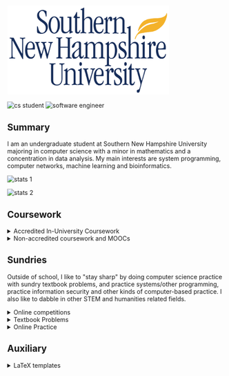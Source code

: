 
<img src="./banner.jpg" width="375px;" />

![cs student](https://img.shields.io/badge/CS-student-f39f37)
![software engineer](https://img.shields.io/badge/software-engineer-f39f37)

## Summary

I am an undergraduate student at Southern New Hampshire University majoring in computer science with a minor in mathematics and a concentration in data analysis. My main interests are system programming, computer networks, machine learning and bioinformatics.

![stats 1](https://github-readme-stats.vercel.app/api?username=Alekseyyy&show_icons=true)

![stats 2](https://github-readme-stats.vercel.app/api/top-langs/?username=Alekseyyy&langs_count=14&layout=compact)

## Coursework

<details>
<summary>Accredited In-University Coursework</summary>

|__Course name__|__Course number__|__Course files__|
|-|-|-|
|Precalculus|MAT140|[here](./coursework/MAT140/)|
|Perspectives in social science|SCS100|[here](./coursework/SCS100/)|
|Applied social science|SCS200|[here](./coursework/SCS200/)|

</details>

<details>
<summary>Non-accredited coursework and MOOCs</summary>

|__Program name__|__Course files__|
|-|-|
|DataQuest|[here](./moocs/dataquest)|
|Kaggle|[here](./moocs/kaggle)|
|ImmersiveLabs|[here](./moocs/ImmersiveLabs)|

</details>

## Sundries

Outside of school, I like to "stay sharp" by doing computer science practice with sundry textbook problems, and practice systems/other programming, practice information security and other kinds of computer-based practice. I also like to dabble in other STEM and humanities related fields.

<details>
<summary>Online competitions</summary>

* [InfoSec CTFs and Competitive Programming](https://github.com/Alekseyyy/ctfs): a github repo detailing my adventures in becoming a computer hacker.

</details>

<details>
<summary>Textbook Problems</summary>

* [Doing Math with Python (ISBN-13: 978-1-59327-640-9)](./sundries/Books/ISBN-13_978-1-59327-640-9/): and introduction to computer algebra, plotting and other computer-driven  with Python.
* [Matter and Interactions: Fourth Edition (ISBN-13: 978-1-59327-640-9)](./sundries/Books/ISBN-13_978-1118875865/): a physics textbook that has both manually-done, hand-written physics problems and computational physics problems.

</details>

<details>
<summary>Online Practice</summary>

* [Project Euler](./sundries/ProjectEuler)

</details>

## Auxiliary

<details>
<summary>LaTeX templates</summary>

* [APA paper](./auxiliary/latex-templates/apa-paper/)
* [RESEARCHERS.ONE paper](./auxiliary/latex-templates/resone-paper/)

</details>
